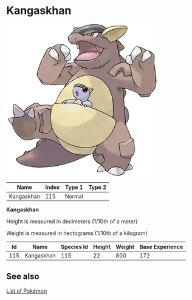 # Kangaskhan


![Kangaskhan](images/115.png)

| **Name** | **Index** | **Type 1** | **Type 2** |
|----|----|----|----|
| Kangaskhan | 115 | Normal  |  |

**Kangaskhan** 


Height is measured in decimeters (1/10th of a meter)

Weight is measured in hectograms (1/10th of a kilogram)

| **Id** | **Name** | **Species Id** | **Height** | **Weight** | **Base Experience** |
|--------|----------|----------------|------------|------------|---------------------|
| 115 | Kangaskhan | 115 | 22 | 800 | 172 |


## See also

[List of Pokémon](../pokemon.md)
